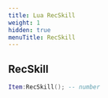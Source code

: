 ```yaml
---
title: Lua RecSkill
weight: 1
hidden: true
menuTitle: RecSkill
---
```

## RecSkill
```lua
Item:RecSkill(); -- number
```